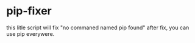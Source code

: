 # pip-fixer
this litle script will fix "no commaned named pip found" after fix, you can use pip everywere.
